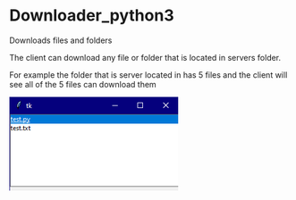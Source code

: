 # Downloader_python3
Downloads files and folders

The client can download any file or folder that is located in servers folder.

For example the folder that is server located in has 5 files and the client will see all of the 5 files can download them

![Image of the app](https://raw.githubusercontent.com/ArmenG888/Downloader_python3/main/tk%209_1_2021%204_06_33%20PM.png)
